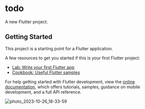 # todo

A new Flutter project.

## Getting Started

This project is a starting point for a Flutter application.

A few resources to get you started if this is your first Flutter project:

- [Lab: Write your first Flutter app](https://docs.flutter.dev/get-started/codelab)
- [Cookbook: Useful Flutter samples](https://docs.flutter.dev/cookbook)

For help getting started with Flutter development, view the
[online documentation](https://docs.flutter.dev/), which offers tutorials,
samples, guidance on mobile development, and a full API reference.



![photo_2023-10-26_18-33-59](https://github.com/MostafaMahmoud2020/ToDo/assets/145359101/8e5347b0-7aff-4e2d-9b4e-c0650efe28b8)
